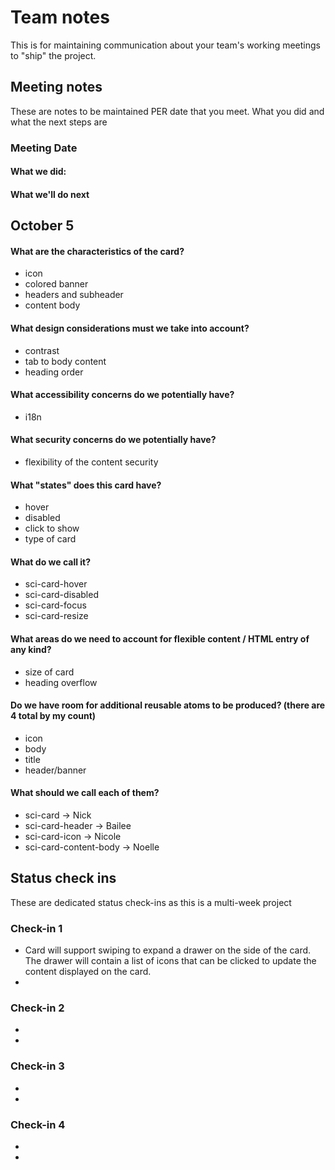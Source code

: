 # Team notes
This is for maintaining communication about your team's working meetings to "ship" the project.

## Meeting notes
These are notes to be maintained PER date that you meet. What you did and what the next steps are
### Meeting Date

#### What we did:


#### What we'll do next

## October 5
#### What are the characteristics of the card?
- icon
- colored banner
- headers and subheader
- content body
#### What design considerations must we take into account?
- contrast
- tab to body content
- heading order
#### What accessibility concerns do we potentially have?
- i18n
#### What security concerns do we potentially have?
- flexibility of the content security
#### What "states" does this card have?
- hover
- disabled
- click to show
- type of card 
#### What do we call it?
- sci-card-hover
- sci-card-disabled
- sci-card-focus
- sci-card-resize
#### What areas do we need to account for flexible content / HTML entry of any kind?
- size of card
- heading overflow
#### Do we have room for additional reusable atoms to be produced? (there are 4 total by my count)
- icon
- body
- title
- header/banner
#### What should we call each of them?
- sci-card -> Nick
- sci-card-header -> Bailee
- sci-card-icon -> Nicole
- sci-card-content-body -> Noelle


## Status check ins
These are dedicated status check-ins as this is a multi-week project
### Check-in 1
- Card will support swiping to expand a drawer on the side of the card. The drawer will contain a list of icons that can be clicked to update the content displayed on the card.
- 
### Check-in 2
- 
- 
### Check-in 3
- 
- 
### Check-in 4
- 
- 
